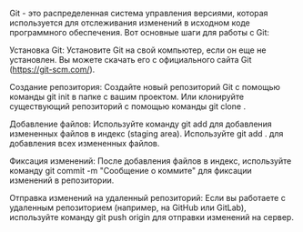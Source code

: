 Git - это распределенная система управления версиями, которая используется для отслеживания изменений в исходном коде программного обеспечения. Вот основные шаги для работы с Git:

Установка Git:
Установите Git на свой компьютер, если он еще не установлен. Вы можете скачать его с официального сайта Git (https://git-scm.com/).

Создание репозитория:
Создайте новый репозиторий Git с помощью команды git init в папке с вашим проектом. Или клонируйте существующий репозиторий с помощью команды git clone <URL>.

Добавление файлов:
Используйте команду git add <filename> для добавления измененных файлов в индекс (staging area). Используйте git add . для добавления всех измененных файлов.

Фиксация изменений:
После добавления файлов в индекс, используйте команду git commit -m "Сообщение о коммите" для фиксации изменений в репозитории.

Отправка изменений на удаленный репозиторий:
Если вы работаете с удаленным репозиторием (например, на GitHub или GitLab), используйте команду git push origin <branchname> для отправки изменений на сервер.